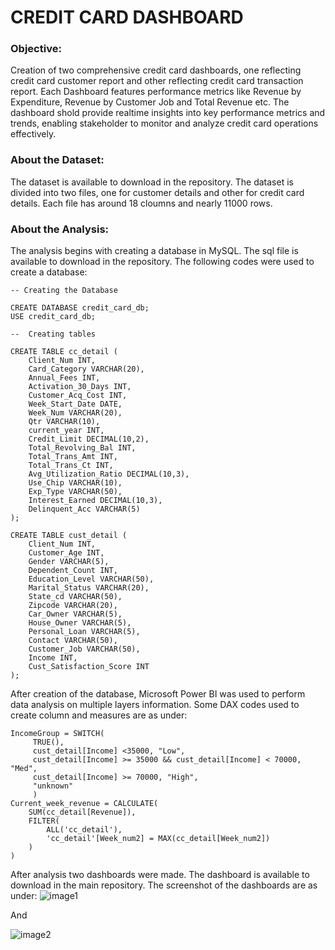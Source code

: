 # CREDIT CARD DASHBOARD

### Objective:
Creation of two comprehensive credit card dashboards, one reflecting credit card customer report and other reflecting credit card transaction report. Each Dashboard features performance metrics like Revenue by Expenditure, Revenue by Customer Job and Total Revenue etc. The dashboard shold provide realtime insights into key performance metrics and trends, enabling stakeholder to monitor and analyze credit card operations effectively.

### About the Dataset:
The dataset is available to download in the repository. The dataset is divided into two files, one for customer details and other for credit card details. Each file has around 18 cloumns and nearly 11000 rows. 

### About the Analysis:

The analysis begins with creating a database in MySQL. The sql file is available to download in the repository. The following codes were used to create a database:
```
-- Creating the Database

CREATE DATABASE credit_card_db;
USE credit_card_db;

--  Creating tables

CREATE TABLE cc_detail (
    Client_Num INT,
    Card_Category VARCHAR(20),
    Annual_Fees INT,
    Activation_30_Days INT,
    Customer_Acq_Cost INT,
    Week_Start_Date DATE,
    Week_Num VARCHAR(20),
    Qtr VARCHAR(10),
    current_year INT,
    Credit_Limit DECIMAL(10,2),
    Total_Revolving_Bal INT,
    Total_Trans_Amt INT,
    Total_Trans_Ct INT,
    Avg_Utilization_Ratio DECIMAL(10,3),
    Use_Chip VARCHAR(10),
    Exp_Type VARCHAR(50),
    Interest_Earned DECIMAL(10,3),
    Delinquent_Acc VARCHAR(5)
);

CREATE TABLE cust_detail (
    Client_Num INT,
    Customer_Age INT,
    Gender VARCHAR(5),
    Dependent_Count INT,
    Education_Level VARCHAR(50),
    Marital_Status VARCHAR(20),
    State_cd VARCHAR(50),
    Zipcode VARCHAR(20),
    Car_Owner VARCHAR(5),
    House_Owner VARCHAR(5),
    Personal_Loan VARCHAR(5),
    Contact VARCHAR(50),
    Customer_Job VARCHAR(50),
    Income INT,
    Cust_Satisfaction_Score INT
);
```
After creation of the database, Microsoft Power BI was used to perform data analysis on multiple layers information. Some DAX codes used to create column and measures are as under:

```
IncomeGroup = SWITCH(
     TRUE(),
     cust_detail[Income] <35000, "Low",
     cust_detail[Income] >= 35000 && cust_detail[Income] < 70000, "Med",
     cust_detail[Income] >= 70000, "High",
     "unknown"
     )
Current_week_revenue = CALCULATE(
    SUM(cc_detail[Revenue]),
    FILTER(
        ALL('cc_detail'),
        'cc_detail'[Week_num2] = MAX(cc_detail[Week_num2])
    )
)

```
After analysis two dashboards were made. The dashboard is available to download in the main repository. The screenshot of the dashboards are as under:
![image1](https://github.com/rrawat1145/BI_CreditCard/blob/main/Screenchot/1%20(1).png?raw=true)

And

![image2](https://github.com/rrawat1145/BI_CreditCard/blob/main/Screenchot/1%20(2).png?raw=true)


